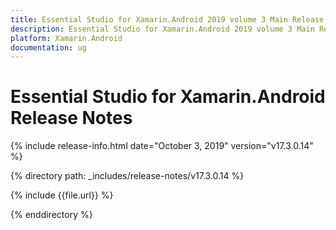 ```yaml
---
title: Essential Studio for Xamarin.Android 2019 volume 3 Main Release Release Notes  
description: Essential Studio for Xamarin.Android 2019 volume 3 Main Release Release Notes  
platform: Xamarin.Android
documentation: ug
---
```


# Essential Studio for Xamarin.Android  Release Notes  

{% include release-info.html date="October 3, 2019"  version="v17.3.0.14" %} 


{% directory path: _includes/release-notes/v17.3.0.14 %}

{% include {{file.url}} %}

{% enddirectory %}